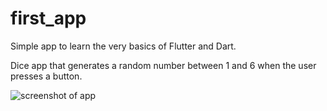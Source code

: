 # first_app

Simple app to learn the very basics of Flutter and Dart.

Dice app that generates a random number between 1 and 6 when the user presses a button.

![screenshot of app](https://i.imgur.com/qiBNfpQl.png "screenshot of app")
